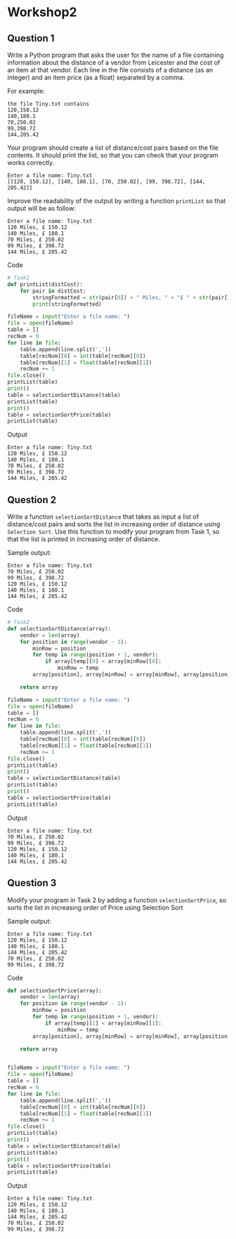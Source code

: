 # Workshop2

## Question 1
Write a Python program that asks the user for the name of a file containing information about the distance of a vendor from Leicester and the cost of an item at that vendor. Each line in the file consists of a distance (as an integer) and an item price (as a float) separated by a comma.

For example: 
```
the file Tiny.txt contains
120,150.12
140,180.1
70,250.02
99,398.72
144,205.42
```
Your program should create a list of distance/cost pairs based on the file contents. It should  print the list, so that you can check that your program works correctly. 
```
Enter a file name: Tiny.txt
[[120, 150.12], [140, 180.1], [70, 250.02], [99, 398.72], [144, 205.42]]
```
Improve the readability of the output by writing a function `printList` so that output will be as follow:
```
Enter a file name: Tiny.txt
120 Miles, £ 150.12
140 Miles, £ 180.1
70 Miles, £ 250.02
99 Miles, £ 398.72
144 Miles, £ 205.42
```
Code
```py
# Task1
def printList(distCost):
    for pair in distCost:
        stringFormatted = str(pair[0]) + " Miles, " + "£ " + str(pair[1])
        print(stringFormatted)

fileName = input("Enter a file name: ")
file = open(fileName)
table = []
recNum = 0
for line in file:
    table.append(line.split(','))
    table[recNum][0] = int(table[recNum][0])
    table[recNum][1] = float(table[recNum][1])
    recNum += 1
file.close()
printList(table)
print()
table = selectionSortDistance(table)
printList(table)
print()
table = selectionSortPrice(table)
printList(table)
```
Output
```
Enter a file name: Tiny.txt
120 Miles, £ 150.12
140 Miles, £ 180.1
70 Miles, £ 250.02
99 Miles, £ 398.72
144 Miles, £ 205.42
```

## Question 2
Write a function `selectionSortDistance` that takes as input a list of distance/cost pairs and sorts the list in increasing order of distance using `Selection Sort`. Use this function to modify your program from Task 1, so that the list is printed in increasing order of distance.

Sample output:
```
Enter a file name: Tiny.txt
70 Miles, £ 250.02
99 Miles, £ 398.72
120 Miles, £ 150.12
140 Miles, £ 180.1
144 Miles, £ 205.42
```
Code
```py
# Task2
def selectionSortDistance(array):
    vendor = len(array)
    for position in range(vendor - 1):
        minRow = position
        for temp in range(position + 1, vendor):
            if array[temp][0] < array[minRow][0]:
                minRow = temp
        array[position], array[minRow] = array[minRow], array[position]

    return array

fileName = input("Enter a file name: ")
file = open(fileName)
table = []
recNum = 0
for line in file:
    table.append(line.split(','))
    table[recNum][0] = int(table[recNum][0])
    table[recNum][1] = float(table[recNum][1])
    recNum += 1
file.close()
printList(table)
print()
table = selectionSortDistance(table)
printList(table)
print()
table = selectionSortPrice(table)
printList(table)
```
Output
```
Enter a file name: Tiny.txt
70 Miles, £ 250.02
99 Miles, £ 398.72
120 Miles, £ 150.12
140 Miles, £ 180.1
144 Miles, £ 205.42
```

## Question 3
Modify your program in Task 2 by adding a function `selectionSortPrice`, so sorts the list in increasing order of Price using Selection Sort

Sample output:
```
Enter a file name: Tiny.txt
120 Miles, £ 150.12
140 Miles, £ 180.1
144 Miles, £ 205.42
70 Miles, £ 250.02
99 Miles, £ 398.72
```

Code
```py
def selectionSortPrice(array):
    vendor = len(array)
    for position in range(vendor - 1):
        minRow = position
        for temp in range(position + 1, vendor):
            if array[temp][1] < array[minRow][1]:
                minRow = temp
        array[position], array[minRow] = array[minRow], array[position]

    return array


fileName = input("Enter a file name: ")
file = open(fileName)
table = []
recNum = 0
for line in file:
    table.append(line.split(','))
    table[recNum][0] = int(table[recNum][0])
    table[recNum][1] = float(table[recNum][1])
    recNum += 1
file.close()
printList(table)
print()
table = selectionSortDistance(table)
printList(table)
print()
table = selectionSortPrice(table)
printList(table)
```
Output
```
Enter a file name: Tiny.txt
120 Miles, £ 150.12
140 Miles, £ 180.1
144 Miles, £ 205.42
70 Miles, £ 250.02
99 Miles, £ 398.72
```

